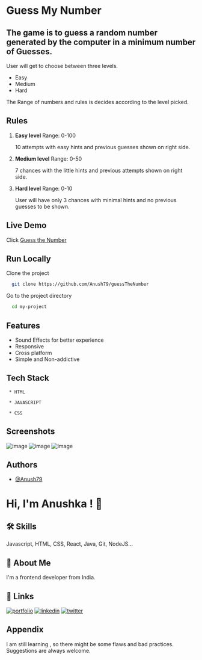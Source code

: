 
# Guess My Number

The game is to guess a random number generated by the computer in a minimum number of Guesses.
-
User will get to choose between three levels. 
 - Easy
 - Medium
 - Hard

The Range of numbers and rules is decides according to the level picked.





## Rules

1. **Easy level** Range: 0-100

   10 attempts with easy hints and previous guesses shown on right side.

2. **Medium level**  Range: 0-50
  
   7 chances with the little hints and previous attempts shown on right side.

3. **Hard level**  Range: 0-10   

   User will have only 3 chances with minimal hints and no previous guesses to be shown.

## Live Demo

Click [Guess the Number](https://you-guess-my-num.netlify.app/)




## Run Locally

Clone the project

```bash
  git clone https://github.com/Anush79/guessTheNumber
```

Go to the project directory

```bash
  cd my-project
```




## Features

- Sound Effects for better experience
- Responsive
- Cross platform
- Simple and Non-addictive


## Tech Stack

     * HTML 

     * JAVASCRIPT

     * CSS



## Screenshots
![image](https://user-images.githubusercontent.com/66175237/211012105-0988d0db-e392-4faf-b966-1adb489b6f78.png)
![image](https://user-images.githubusercontent.com/66175237/211012380-603ddf74-b1a6-4577-af18-9f579fdb9994.png)
![image](https://user-images.githubusercontent.com/66175237/211012626-cfdc91b0-353c-4ab1-939c-7abe87b3fa6d.png)



## Authors

- [@Anush79](https://www.github.com/Anush79)


# Hi, I'm Anushka ! 👋


## 🛠 Skills
Javascript, HTML, CSS, React, Java, Git, NodeJS...


## 🚀 About Me
I'm a frontend developer from India.



## 🔗 Links
[![portfolio](https://img.shields.io/badge/my_portfolio-000?style=for-the-badge&logo=ko-fi&logoColor=white)](https://ajaisportfolio.netlify.app/)
[![linkedin](https://img.shields.io/badge/linkedin-0A66C2?style=for-the-badge&logo=linkedin&logoColor=white)](https://www.linkedin.com/)
[![twitter](https://img.shields.io/badge/twitter-1DA1F2?style=for-the-badge&logo=twitter&logoColor=white)](https://twitter.com/TheIndianGirl56)


## Appendix

I am still learning , so there might be some flaws and bad practices. Suggestions are always welcome.

